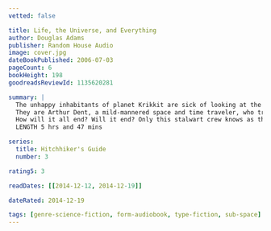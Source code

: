 ```yaml
---
vetted: false

title: Life, the Universe, and Everything
author: Douglas Adams
publisher: Random House Audio
image: cover.jpg
dateBookPublished: 2006-07-03
pageCount: 6
bookHeight: 198
goodreadsReviewId: 1135620281

summary: |
  The unhappy inhabitants of planet Krikkit are sick of looking at the night sky above their heads, so they plan to destroy it. The universe, that is. Now only five individuals stand between the white killer robots of Krikkit and their goal of total annihilation.
  They are Arthur Dent, a mild-mannered space and time traveler, who tries to learn how to fly by throwing himself at the ground and missing; Ford Prefect, his best friend, who decides to go insane to see if he likes it; Slartibartfast, the indomitable vice president of the Campaign for Real Time, who travels in a ship powered by irrational behavior; Zaphod Beeblebrox, the two-headed, three-armed ex-head honcho of the Universe; and Trillian, the sexy space cadet who is torn between a persistent Thunder God and a very depressed Beeblebrox.
  How will it all end? Will it end? Only this stalwart crew knows as they try to avert "universal" Armageddon and save life as we know it, and don't know it!
  LENGTH 5 hrs and 47 mins

series:
  title: Hitchhiker's Guide
  number: 3

rating5: 3

readDates: [[2014-12-12, 2014-12-19]]

dateRated: 2014-12-19

tags: [genre-science-fiction, form-audiobook, type-fiction, sub-space]
---
```

